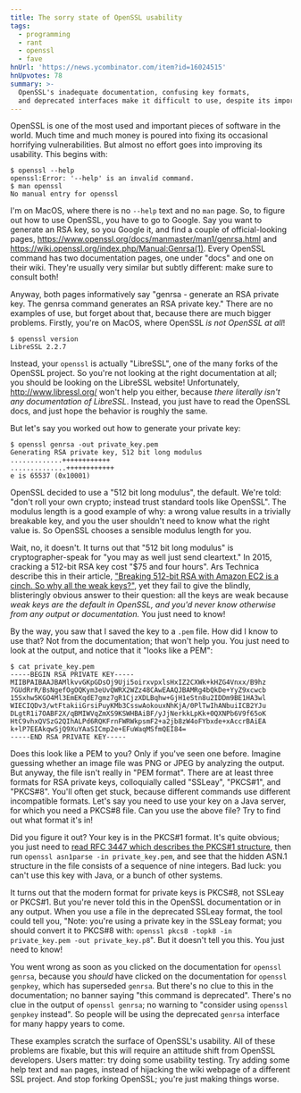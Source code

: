 ```yaml
---
title: The sorry state of OpenSSL usability
tags:
  - programming
  - rant
  - openssl
  - fave
hnUrl: 'https://news.ycombinator.com/item?id=16024515'
hnUpvotes: 78
summary: >-
  OpenSSL's inadequate documentation, confusing key formats,
  and deprecated interfaces make it difficult to use, despite its importance.
---
```


OpenSSL is one of the most used and important pieces of software in the world.
Much time and much money is poured into fixing its occasional horrifying vulnerabilities.
But almost no effort goes into improving its usability.
This begins with:

```
$ openssl --help
openssl:Error: '--help' is an invalid command.
$ man openssl
No manual entry for openssl
```

I'm on MacOS, where there is no `--help` text and no `man` page.
So, to figure out how to use OpenSSL, you have to go to Google.
Say you want to generate an RSA key,
so you Google it,
and find a couple of official-looking pages,
<https://www.openssl.org/docs/manmaster/man1/genrsa.html>
and <https://wiki.openssl.org/index.php/Manual:Genrsa(1)>.
Every OpenSSL command has two documentation pages,
one under "docs" and one on their wiki.
They're usually very similar but subtly different:
make sure to consult both!

Anyway, both pages informatively say
"genrsa - generate an RSA private key.
The genrsa command generates an RSA private key."
There are no examples of use,
but forget about that,
because there are much bigger problems.
Firstly,
you're on MacOS,
where OpenSSL _is not OpenSSL at all_!

```
$ openssl version
LibreSSL 2.2.7
```

Instead, your `openssl` is actually "LibreSSL",
one of the many forks of the OpenSSL project.
So you're not looking at the right documentation at all;
you should be looking on the LibreSSL website!
Unfortunately, <http://www.libressl.org/> won't help you either,
because _there literally isn't any documentation of LibreSSL_.
Instead, you just have to read the OpenSSL docs,
and just hope the behavior is roughly the same.

But let's say you worked out how to generate your private key:

```
$ openssl genrsa -out private_key.pem
Generating RSA private key, 512 bit long modulus
.............++++++++++++
..............++++++++++++
e is 65537 (0x10001)
```

OpenSSL decided to use a "512 bit long modulus", the default.
We're told: "don't roll your own crypto;
instead trust standard tools like OpenSSL".
The modulus length is a good example of why:
a wrong value results in a trivially breakable key,
and you the user shouldn't need to know what the right value is.
So OpenSSL chooses a sensible modulus length for you.

Wait, no, it doesn't.
It turns out that "512 bit long modulus" is
cryptographer-speak for "you may as well just send cleartext."
In 2015, cracking a 512-bit RSA key cost "$75 and four hours".
Ars Technica describe this in their article,
["Breaking 512-bit RSA with Amazon EC2 is a cinch. So why all the weak keys?"](https://arstechnica.com/information-technology/2015/10/breaking-512-bit-rsa-with-amazon-ec2-is-a-cinch-so-why-all-the-weak-keys/),
yet they fail to give the blindly, blisteringly obvious answer to their question:
all the keys are weak because _weak keys are the default in OpenSSL,
and you'd never know otherwise from any output or documentation._
You just need to know!

By the way, you saw that I saved the key to a `.pem` file.
How did I know to use that?
Not from the documentation; that won't help you.
You just need to look at the output, and notice that it "looks like a PEM":

```
$ cat private_key.pem
-----BEGIN RSA PRIVATE KEY-----
MIIBPAIBAAJBAMlkvvGKpGDsOj9Uji5oirxvpxlsHxIZ2CXWk+kHZG4Vnxx/B9hz
7GUdRrR/BsNgefOgOQKym3eUvQWRX2WZz48CAwEAAQJBAMRg4bQkDe+YyZ9xcwcb
15Sxhw5KGO4Ml3EmEKqdE7gmz7gR1CjzXDLBqhw+GjH1eStn8u2IDDm9BE1HA3wl
WIECIQDv3/wtFtakiiGrsiPuyKMb3CsswAokouxNhKjA/0PlTwIhANbuiICB2YJu
DLgtR1i7OABF2X/qBMIWVqZmXS9KSWHBAiBF/yJjNerkkLpKk+0QXNPb6V9f65oK
HtC9vhxQVSzG2QIhALPd6RQKFrnFWRWkpsmF2+a2jb8zW4oFYbxde+xAccrBAiEA
k+lP7EEAkqwSjQ9XuYAaSICmp2e+EFuWaqMSfmQEI84=
-----END RSA PRIVATE KEY-----
```

Does this look like a PEM to you?
Only if you've seen one before.
Imagine guessing whether an image file was PNG or JPEG by analyzing the output.
But anyway, the file isn't really in "PEM format".
There are at least three formats for RSA private keys,
colloquially called "SSLeay", "PKCS#1", and "PKCS#8".
You'll often get stuck,
because different commands use different incompatible formats.
Let's say you need to use your key on a Java server, for which you need a PKCS#8 file.
Can you use the above file?
Try to find out what format it's in!

Did you figure it out?
Your key is in the PKCS#1 format.
It's quite obvious;
you just need to [read RFC 3447 which describes the PKCS#1 structure](https://tools.ietf.org/html/rfc3447#appendix-A.1.2),
then run `openssl asn1parse -in private_key.pem`,
and see that the hidden ASN.1 structure in the file consists of a sequence of nine integers.
Bad luck: you can't use this key with Java, or a bunch of other systems.

It turns out that the modern format for private keys is PKCS#8, not SSLeay or PKCS#1.
But you're never told this in the OpenSSL documentation or in any output.
When you use a file in the deprecated SSLeay format, the tool could tell you,
"Note: you're using a private key in the SSLeay format;
you should convert it to PKCS#8 with: `openssl pkcs8 -topk8 -in private_key.pem -out private_key.p8`".
But it doesn't tell you this.
You just need to know!

You went wrong as soon as you clicked on the documentation for `openssl genrsa`,
because you _should_ have clicked on the documentation for `openssl genpkey`,
which has superseded `genrsa`.
But there's no clue to this in the documentation;
no banner saying "this command is deprecated".
There's no clue in the output of `openssl genrsa`;
no warning to "consider using `openssl genpkey` instead".
So people will be using the deprecated `genrsa` interface for many happy years to come.

These examples scratch the surface of OpenSSL's usability.
All of these problems are fixable,
but this will require an attitude shift from OpenSSL developers.
Users matter: try doing some usability testing.
Try adding some help text and `man` pages,
instead of hijacking the wiki webpage of a different SSL project.
And stop forking OpenSSL; you're just making things worse.
